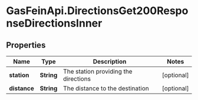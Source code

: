# GasFeinApi.DirectionsGet200ResponseDirectionsInner

## Properties

Name | Type | Description | Notes
------------ | ------------- | ------------- | -------------
**station** | **String** | The station providing the directions | [optional] 
**distance** | **String** | The distance to the destination | [optional] 


